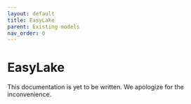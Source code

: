 ```yaml
---
layout: default
title: EasyLake
parent: Existing models
nav_order: 0
---
```

# EasyLake

This documentation is yet to be written. We apologize for the inconvenience.